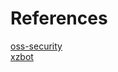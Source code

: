 # References 

[oss-security](https://openwall.com/lists/oss-security/2024/03/29/4)<br>
[xzbot](https://github.com/amlweems/xzbot)
